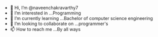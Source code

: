 - 👋 Hi, I’m @naveenchakravarthy7
- 👀 I’m interested in ...Programming
- 🌱 I’m currently learning ...Bachelor of computer science engineering
- 💞️ I’m looking to collaborate on ...programmer's
- 📫 How to reach me ...By all ways

<!---
naveenchakravarthy7/naveenchakravarthy7 is a ✨ special ✨ repository because its `README.md` (this file) appears on your GitHub profile.
You can click the Preview link to take a look at your changes.
--->
